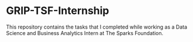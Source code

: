 # GRIP-TSF-Internship
This repository contains the tasks that I completed while working as a Data Science and Business Analytics Intern at The Sparks Foundation.
